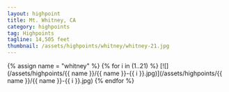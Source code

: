```yaml
---
layout: highpoint
title: Mt. Whitney, CA
category: highpoints
tag: Highpoints
tagline: 14,505 feet
thumbnail: /assets/highpoints/whitney/whitney-21.jpg
---
```


{% assign name = "whitney" %}
{% for i in (1..21) %}
[![](/assets/highpoints/{{ name }}/{{ name }}-{{ i }}.jpg)](/assets/highpoints/{{ name }}/{{ name }}-{{ i }}.jpg)
{% endfor %}